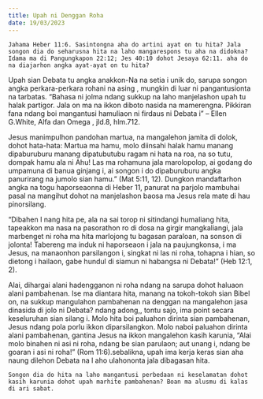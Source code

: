 ```yaml
---
title: Upah ni Denggan Roha
date: 19/03/2023
---
```


`Jahama Heber 11:6. Sasintongna aha do artini ayat on tu hita? Jala songon dia do seharusna hita na laho mangarespons tu aha na didokna? Idama ma di Pangungkapon 22:12; Jes 40:10 dohot Jesaya 62:11. aha do na diajarhon angka ayat-ayat on tu hita?`

Upah sian Debata tu angka anakkon-Na na setia i unik do, sarupa songon angka perkara-perkara rohani na asing , mungkin di luar ni pangantusionta na tarbatas. “Bahasa ni jolma ndang sukkup na laho manjelashon upah tu halak partigor. Jala on ma na ikkon diboto nasida na mamerengna. Pikkiran fana ndang boi mangantusi hamuliaon ni firdaus ni Debata i” – Ellen G.White, Alfa dan Omega , jld.8, hlm.712.

Jesus manimpulhon pandohan martua, na mangalehon jamita di dolok, dohot hata-hata: Martua ma hamu, molo diinsahi halak hamu manang dipaburuburu manang dipatubutubu ragam ni hata na roa, na so tutu, dompak hamu ala ni Ahu! Las ma rohamuna jala marolopolop, ai godang do umpamuna di banua ginjang i, ai songon i do dipaburuburu angka panurirang na jumolo sian hamu.” (Mat 5:11, 12). Dungkon mandaftarhon angka na togu haporseaonna di Heber 11, panurat na parjolo mambuhai pasal na mangihut dohot na manjelashon baosa ma Jesus rela mate di hau pinorsilang.

“Dibahen I nang hita pe, ala na sai torop ni sitindangi humaliang hita, tapeakkon ma nasa na pasorathon ro di dosa na girgir mangkaliangi, jala marbenget ni roha ma hita marlojong tu bagasan paraloan, na sonson di jolonta! Tabereng ma induk ni haporseaon i jala na paujungkonsa, i ma Jesus, na manaonhon parsilangon i, singkat ni las ni roha, tohapna i hian, so dietong i hailaon, gabe hundul di siamun ni habangsa ni Debata!” (Heb 12:1, 2).

Alai, dihargai alani hadengganon ni roha ndang na sarupa dohot haluaon alani pambahenan. Ise ma diantara hita, manang na tokoh-tokoh sian Bibel on, na sukkup mangulahon pambahenan na denggan na mangalehon jasa dinasida di jolo ni Debata? ndang adong,, tontu sajo, ima point secara keseluruhan sian silang i. Molo hita boi paluahon dirinta sian pambahenan, Jesus ndang pola porlu ikkon diparsilangkon. Molo naboi paluahon dirinta alani pambahenan, gantina Jesus na ikkon mangalehon kasih karunia, “Alai molo binahen ni asi ni roha, ndang be sian parulaon; aut unang i, ndang be goaran i asi ni roha!” (Rom 11:6).sebalikna, upah ima kerja keras sian aha naung dilehon Debata na l aho ulahononta jala dibagasan hita.

`Songon dia do hita na laho mangantusi perbedaan ni keselamatan dohot kasih karunia dohot upah marhite pambahenan? Boan ma alusmu di kalas di ari sabat.`